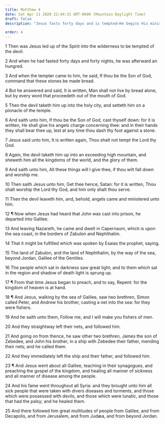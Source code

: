 ```yaml
---
title: Matthew 4
date: Sat Apr 11 2020 22:49:31 GMT-0600 (Mountain Daylight Time)
draft: false
description: "Jesus fasts forty days and is tempted—He begins His ministry, calls disciples, and heals the sick."

order: 4
---
```

    
1 Then was Jesus led up of the Spirit into the wilderness to be tempted of the devil.

2 And when he had fasted forty days and forty nights, he was afterward an hungred.

3 And when the tempter came to him, he said, If thou be the Son of God, command that these stones be made bread.

4 But he answered and said, It is written, Man shall not live by bread alone, but by every word that proceedeth out of the mouth of God.

5 Then the devil taketh him up into the holy city, and setteth him on a pinnacle of the temple.

6 And saith unto him, If thou be the Son of God, cast thyself down: for it is written, He shall give his angels charge concerning thee: and in their hands they shall bear thee up, lest at any time thou dash thy foot against a stone.

7 Jesus said unto him, It is written again, Thou shalt not tempt the Lord thy God.

8 Again, the devil taketh him up into an exceeding high mountain, and sheweth him all the kingdoms of the world, and the glory of them.

9 And saith unto him, All these things will I give thee, if thou wilt fall down and worship me.

10 Then saith Jesus unto him, Get thee hence, Satan: for it is written, Thou shalt worship the Lord thy God, and him only shalt thou serve.

11 Then the devil leaveth him, and, behold, angels came and ministered unto him.

12 ¶ Now when Jesus had heard that John was cast into prison, he departed into Galilee.

13 And leaving Nazareth, he came and dwelt in Capernaum, which is upon the sea coast, in the borders of Zabulon and Nephthalim.

14 That it might be fulfilled which was spoken by Esaias the prophet, saying.

15 The land of Zabulon, and the land of Nephthalim, by the way of the sea, beyond Jordan, Galilee of the Gentiles.

16 The people which sat in darkness saw great light; and to them which sat in the region and shadow of death light is sprung up.

17 ¶ From that time Jesus began to preach, and to say, Repent: for the kingdom of heaven is at hand.

18 ¶ And Jesus, walking by the sea of Galilee, saw two brethren, Simon called Peter, and Andrew his brother, casting a net into the sea: for they were fishers.

19 And he saith unto them, Follow me, and I will make you fishers of men.

20 And they straightway left their nets, and followed him.

21 And going on from thence, he saw other two brethren, James the son of Zebedee, and John his brother, in a ship with Zebedee their father, mending their nets; and he called them.

22 And they immediately left the ship and their father, and followed him.

23 ¶ And Jesus went about all Galilee, teaching in their synagogues, and preaching the gospel of the kingdom, and healing all manner of sickness and all manner of disease among the people.

24 And his fame went throughout all Syria: and they brought unto him all sick people that were taken with divers diseases and torments, and those which were possessed with devils, and those which were lunatic, and those that had the palsy; and he healed them.

25 And there followed him great multitudes of people from Galilee, and from Decapolis, and from Jerusalem, and from Judæa, and from beyond Jordan.

